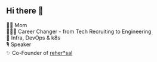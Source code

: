 ## Hi there 👋

👩‍👦 Mom \
👩🏻‍💻 Career Changer - from Tech Recruiting to Engineering \
🫶 Infra, DevOps & k8s \
🎙️ Speaker \
✨ Co-Founder of [reher*sal](https://rehersal.io/)
